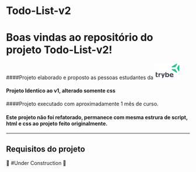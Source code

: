 # Todo-List-v2

# Boas vindas ao repositório do projeto Todo-List-v2!

####Projeto elaborado e proposto as pessoas estudantes da [<img src="./trybe.png" width="70px" alt="Trybe">][website]
#### Projeto Identico ao v1, alterado somente css
####Projeto executado com aproximadamente 1 mês de curso.

#### Este projeto não foi refatorado, permanece com mesma estrura de script, html e css ao projeto feito originalmente.

[website]: https://ajuda.betrybe.com/hc/pt-br/articles/360056543894-Quem-pode-estudar-na-Trybe-
---

## Requisitos do projeto

 🚧  #Under Construction  🚧